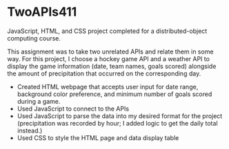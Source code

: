 # TwoAPIs411
JavaScript, HTML, and CSS project completed for a distributed-object computing course.

This assignment was to take two unrelated APIs and relate them in some way. For this project, I choose a hockey game API and a weather API to display the game information (date, team names, goals scored) alongside the amount of precipitation that occurred on the corresponding day.
- Created HTML webpage that accepts user input for date range, background color preference, and minimum number of goals scored during a game.
- Used JavaScript to connect to the APIs
- Used JavaScript to parse the data into my desired format for the project (precipitation was recorded by hour; I added logic to get the daily total instead.)
- Used CSS to style the HTML page and data display table
